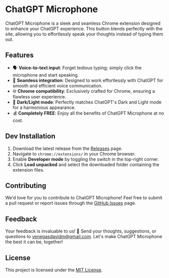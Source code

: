 # ChatGPT Microphone

ChatGPT Microphone is a sleek and seamless Chrome extension designed to enhance your ChatGPT experience. This button blends perfectly with the site, allowing you to effortlessly speak your thoughts instead of typing them out.

## Features

- 🗣️ **Voice-to-text input**: Forget tedious typing; simply click the microphone and start speaking.
- 💬 **Seamless integration**: Designed to work effortlessly with ChatGPT for smooth and efficient voice communication.
- 🌐 **Chrome compatibility**: Exclusively crafted for Chrome, ensuring a flawless user experience.
- 🎨 **Dark/Light mode**: Perfectly matches ChatGPT's Dark and Light mode for a harmonious appearance.
- 💰 **Completely FREE**: Enjoy all the benefits of ChatGPT Microphone at no cost.

## Dev Installation

1. Download the latest release from the [Releases](https://github.com/davidmvenegas/chatgpt-microphone/releases) page.
2. Navigate to `chrome://extensions/` in your Chrome browser.
3. Enable **Developer mode** by toggling the switch in the top-right corner.
4. Click **Load unpacked** and select the downloaded folder containing the extension files.

## Contributing

We'd love for you to contribute to ChatGPT Microphone! Feel free to submit a pull request or report issues through the [GitHub Issues](https://github.com/davidmvenegas/chatgpt-microphone/issues) page.

## Feedback

Your feedback is invaluable to us! 💌 Send your thoughts, suggestions, or questions to venegasdavidm@gmail.com.
Let's make ChatGPT Microphone the best it can be, together!

## License

This project is licensed under the [MIT License](LICENSE).

